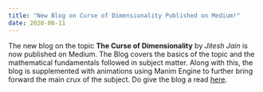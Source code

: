 ```yaml
---
title: "New Blog on Curse of Dimensionality Published on Medium!"
date: 2020-06-11
---
```


The new blog on the topic **The Curse of Dimensionality** by *Jitesh Jain* is now published on Medium. The Blog covers the basics of the topic and the mathematical fundamentals followed in subject matter. Along with this, the blog is supplemented with animations using Manim Engine to further bring forward the main crux of the subject. Do give the blog a read [here](https://medium.com/vlgiitr/the-curse-of-dimensionality-15f950e519d2).


